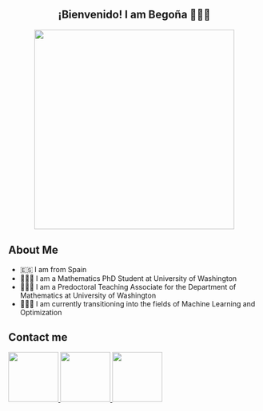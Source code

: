 <div align="center">
  <center><h2>¡Bienvenido! I am Begoña 🙋🏼‍♀️</h2></center>
</div>
<p align="center"><img src="https://github.com/begogar99/begogar99/assets/134455384/c6c41c3c-7f96-4b6c-90c9-0b20b02ffa07" width="400"  /></p>

## About Me 

- 🇪🇸 I am from Spain
- 👩🏼‍💼 I am a Mathematics PhD Student at University of Washington
- 👩🏼‍🏫 I am a Predoctoral Teaching Associate for the Department of Mathematics at University of Washington
- 👩🏼‍💻 I am currently transitioning into the fields of Machine Learning and Optimization

## Contact me

<div id="badges">
  <a href="mailto:begogar9@uw.edu">
  <img height="100" src="https://img.icons8.com/?size=512&id=108806&format=png"/>
</a>
  <a href="https://www.linkedin.com/in/begonagarciamalaxechebarria/">
  <img height="100" src="https://img.icons8.com/?size=512&id=64154&format=png"/>
</a>
  <a href="https://begogar99.github.io/">
  <img height="100" src="https://img.icons8.com/?size=512&id=111139&format=png"/>
</a>
</div>
